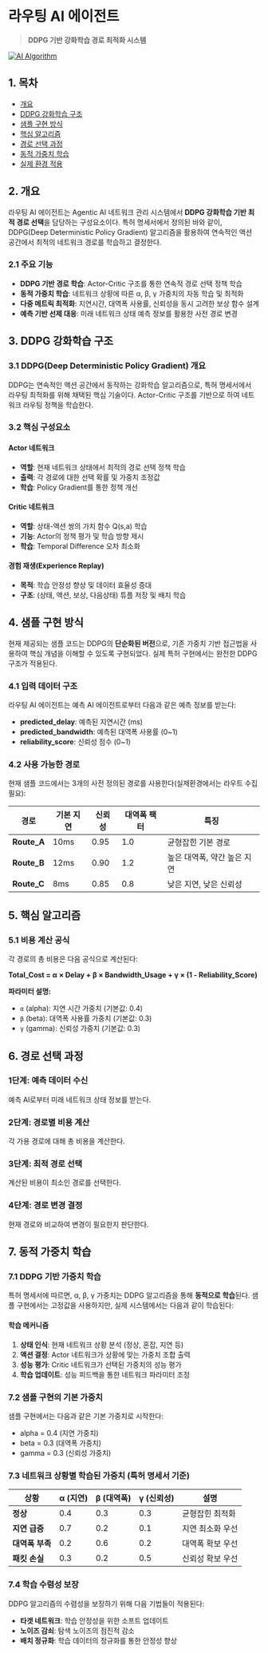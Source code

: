 # 라우팅 AI 에이전트

> **DDPG 기반 강화학습 경로 최적화 시스템**

[![AI Algorithm](https://img.shields.io/badge/AI%20Algorithm-DDPG-orange.svg)](https://en.wikipedia.org/wiki/Deep_deterministic_policy_gradient)

## 1. 목차

- [개요](#개요)
- [DDPG 강화학습 구조](#ddpg-강화학습-구조)
- [샘플 구현 방식](#샘플-구현-방식)
- [핵심 알고리즘](#핵심-알고리즘)
- [경로 선택 과정](#경로-선택-과정)
- [동적 가중치 학습](#동적-가중치-학습)
- [실제 환경 적용](#실제-환경-적용)

## 2. 개요

라우팅 AI 에이전트는 Agentic AI 네트워크 관리 시스템에서 **DDPG 강화학습 기반 최적 경로 선택**을 담당하는 구성요소이다. 특허 명세서에서 정의된 바와 같이, DDPG(Deep Deterministic Policy Gradient) 알고리즘을 활용하여 연속적인 액션 공간에서 최적의 네트워크 경로를 학습하고 결정한다.

### 2.1 주요 기능

- **DDPG 기반 경로 학습**: Actor-Critic 구조를 통한 연속적 경로 선택 정책 학습
- **동적 가중치 학습**: 네트워크 상황에 따른 α, β, γ 가중치의 자동 학습 및 최적화
- **다중 메트릭 최적화**: 지연시간, 대역폭 사용률, 신뢰성을 동시 고려한 보상 함수 설계
- **예측 기반 선제 대응**: 미래 네트워크 상태 예측 정보를 활용한 사전 경로 변경

## 3. DDPG 강화학습 구조

### 3.1 DDPG(Deep Deterministic Policy Gradient) 개요

DDPG는 연속적인 액션 공간에서 동작하는 강화학습 알고리즘으로, 특허 명세서에서 라우팅 최적화를 위해 채택된 핵심 기술이다. Actor-Critic 구조를 기반으로 하여 네트워크 라우팅 정책을 학습한다.

### 3.2 핵심 구성요소

#### Actor 네트워크
- **역할**: 현재 네트워크 상태에서 최적의 경로 선택 정책 학습
- **출력**: 각 경로에 대한 선택 확률 및 가중치 조정값
- **학습**: Policy Gradient를 통한 정책 개선

#### Critic 네트워크  
- **역할**: 상태-액션 쌍의 가치 함수 Q(s,a) 학습
- **기능**: Actor의 정책 평가 및 학습 방향 제시
- **학습**: Temporal Difference 오차 최소화

#### 경험 재생(Experience Replay)
- **목적**: 학습 안정성 향상 및 데이터 효율성 증대
- **구조**: (상태, 액션, 보상, 다음상태) 튜플 저장 및 배치 학습

## 4. 샘플 구현 방식

현재 제공되는 샘플 코드는 DDPG의 **단순화된 버전**으로, 기존 가중치 기반 접근법을 사용하여 핵심 개념을 이해할 수 있도록 구현되었다. 실제 특허 구현에서는 완전한 DDPG 구조가 적용된다.

### 4.1 입력 데이터 구조

라우팅 AI 에이전트는 예측 AI 에이전트로부터 다음과 같은 예측 정보를 받는다:

- **predicted_delay**: 예측된 지연시간 (ms)
- **predicted_bandwidth**: 예측된 대역폭 사용률 (0~1)
- **reliability_score**: 신뢰성 점수 (0~1)

### 4.2 사용 가능한 경로

현재 샘플 코드에서는 3개의 사전 정의된 경로를 사용한다(실제환경에서는 라우트 수집 필요):

| 경로 | 기본 지연 | 신뢰성 | 대역폭 팩터 | 특징 |
|------|-----------|--------|-------------|------|
| **Route_A** | 10ms | 0.95 | 1.0 | 균형잡힌 기본 경로 |
| **Route_B** | 12ms | 0.90 | 1.2 | 높은 대역폭, 약간 높은 지연 |
| **Route_C** | 8ms | 0.85 | 0.8 | 낮은 지연, 낮은 신뢰성 |

## 5. 핵심 알고리즘

### 5.1 비용 계산 공식

각 경로의 총 비용은 다음 공식으로 계산된다:

**Total_Cost = α × Delay + β × Bandwidth_Usage + γ × (1 - Reliability_Score)**

**파라미터 설명:**
- `α` (alpha): 지연 시간 가중치 (기본값: 0.4)
- `β` (beta): 대역폭 사용률 가중치 (기본값: 0.3) 
- `γ` (gamma): 신뢰성 가중치 (기본값: 0.3)

## 6. 경로 선택 과정

### 1단계: 예측 데이터 수신
예측 AI로부터 미래 네트워크 상태 정보를 받는다.

### 2단계: 경로별 비용 계산
각 가용 경로에 대해 총 비용을 계산한다.

### 3단계: 최적 경로 선택
계산된 비용이 최소인 경로를 선택한다.

### 4단계: 경로 변경 결정
현재 경로와 비교하여 변경이 필요한지 판단한다.

## 7. 동적 가중치 학습

### 7.1 DDPG 기반 가중치 학습

특허 명세서에 따르면, α, β, γ 가중치는 DDPG 알고리즘을 통해 **동적으로 학습**된다. 샘플 구현에서는 고정값을 사용하지만, 실제 시스템에서는 다음과 같이 학습된다:

#### 학습 메커니즘
1. **상태 인식**: 현재 네트워크 상황 분석 (정상, 혼잡, 지연 등)
2. **액션 결정**: Actor 네트워크가 상황에 맞는 가중치 조합 출력
3. **성능 평가**: Critic 네트워크가 선택된 가중치의 성능 평가
4. **학습 업데이트**: 성능 피드백을 통한 네트워크 파라미터 조정

### 7.2 샘플 구현의 기본 가중치

샘플 구현에서는 다음과 같은 기본 가중치로 시작한다:
- alpha = 0.4 (지연 가중치)
- beta = 0.3 (대역폭 가중치)  
- gamma = 0.3 (신뢰성 가중치)

### 7.3 네트워크 상황별 학습된 가중치 (특허 명세서 기준)

| 상황 | α (지연) | β (대역폭) | γ (신뢰성) | 설명 |
|------|----------|------------|------------|------|
| **정상** | 0.4 | 0.3 | 0.3 | 균형잡힌 최적화 |
| **지연 급증** | 0.7 | 0.2 | 0.1 | 지연 최소화 우선 |
| **대역폭 부족** | 0.2 | 0.6 | 0.2 | 대역폭 확보 우선 |
| **패킷 손실** | 0.3 | 0.2 | 0.5 | 신뢰성 확보 우선 |

### 7.4 학습 수렴성 보장

DDPG 알고리즘의 수렴성을 보장하기 위해 다음 기법들이 적용된다:
- **타겟 네트워크**: 학습 안정성을 위한 소프트 업데이트
- **노이즈 감쇠**: 탐색 노이즈의 점진적 감소  
- **배치 정규화**: 학습 데이터의 정규화를 통한 안정성 향상